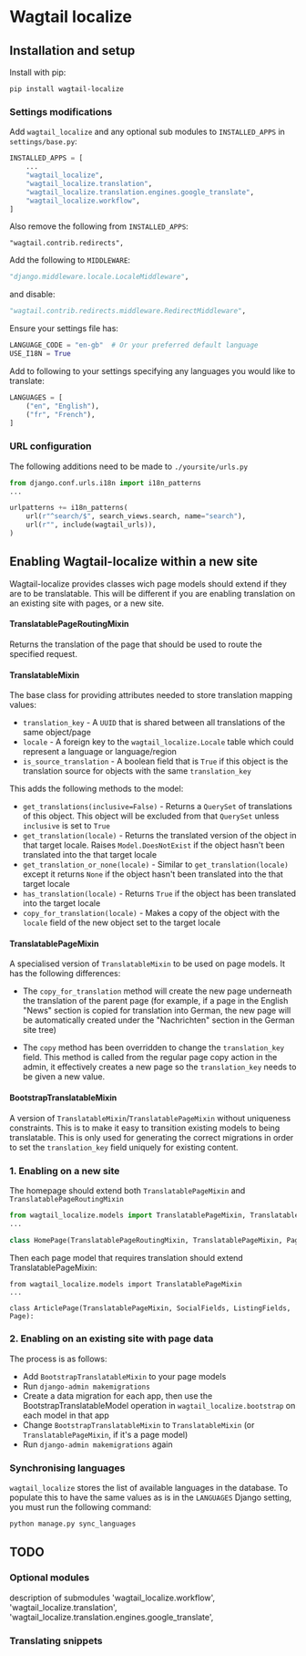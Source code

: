 # Wagtail localize


## Installation and setup

Install with pip:

```shell
pip install wagtail-localize
```

### Settings modifications

Add `wagtail_localize` and any optional sub modules to `INSTALLED_APPS` in `settings/base.py`:

```python
INSTALLED_APPS = [
    ...
    "wagtail_localize",
    "wagtail_localize.translation",
    "wagtail_localize.translation.engines.google_translate",
    "wagtail_localize.workflow",
]
```

Also remove the following from `INSTALLED_APPS`:

```
"wagtail.contrib.redirects",
```

Add the following to `MIDDLEWARE`:

```python
"django.middleware.locale.LocaleMiddleware",
```

and disable:

```python
"wagtail.contrib.redirects.middleware.RedirectMiddleware",
```

Ensure your settings file has:

```python
LANGUAGE_CODE = "en-gb"  # Or your preferred default language
USE_I18N = True
```

Add to following to your settings specifying any languages you would like to translate:

```python
LANGUAGES = [
    ("en", "English"),
    ("fr", "French"),
]
```



### URL configuration

The following additions need to be made to `./yoursite/urls.py`

```python
from django.conf.urls.i18n import i18n_patterns
...

urlpatterns += i18n_patterns(
    url(r"^search/$", search_views.search, name="search"),
    url(r"", include(wagtail_urls)),
)
```

## Enabling Wagtail-localize within a new site

Wagtail-localize provides classes wich page models should extend if they are to be translatable. This will be different if you are enabling translation on an existing site with pages, or a new site.

#### TranslatablePageRoutingMixin

Returns the translation of the page that should be used to route the specified request.

#### TranslatableMixin

The base class for providing attributes needed to store translation mapping values:

- `translation_key` - A `UUID` that is shared between all translations of the same object/page
- `locale` - A foreign key to the `wagtail_localize.Locale` table which could represent a language or language/region
- `is_source_translation` - A boolean field that is `True` if this object is the translation source for objects with the same `translation_key`

This adds the following methods to the model:

 - `get_translations(inclusive=False)` - Returns a `QuerySet` of translations of this object. This object will be excluded from that `QuerySet` unless `inclusive` is set to `True`
 - `get_translation(locale)` - Returns the translated version of the object in that target locale. Raises `Model.DoesNotExist` if the object hasn't been translated into the that target locale
  - `get_translation_or_none(locale)` - Similar to `get_translation(locale)` except it returns `None` if the object hasn't been translated into the that target locale
 - `has_translation(locale)` - Returns `True` if the object has been translated into the target locale
 - `copy_for_translation(locale)` - Makes a copy of the object with the `locale` field of the new object set to the target locale

#### TranslatablePageMixin

A specialised version of `TranslatableMixin` to be used on page models. It has the following differences:

- The `copy_for_translation` method will create the new page underneath the translation of the parent page (for example, if a page in the English "News" section is copied for translation into German, the new page will be automatically created under the "Nachrichten" section in the German site tree)

- The `copy` method has been overridden to change the `translation_key` field. This method is called from the regular page copy action in the admin, it effectively creates a new page so the `translation_key` needs to be given a new value.

#### BootstrapTranslatableMixin

A version of `TranslatableMixin`/`TranslatablePageMixin` without uniqueness constraints. This is to make it easy to transition existing models to being translatable. This is only used for generating the correct migrations in order to set the `translation_key` field uniquely for existing content.

### 1. Enabling on a new site

The homepage should extend both `TranslatablePageMixin` and `TranslatablePageRoutingMixin`

```python
from wagtail_localize.models import TranslatablePageMixin, TranslatablePageRoutingMixin
...

class HomePage(TranslatablePageRoutingMixin, TranslatablePageMixin, Page):
```

Then each page model that requires translation should extend TranslatablePageMixin:

```
from wagtail_localize.models import TranslatablePageMixin
...

class ArticlePage(TranslatablePageMixin, SocialFields, ListingFields, Page):
```

### 2. Enabling on an existing site with page data

The process is as follows:

- Add `BootstrapTranslatableMixin` to your page models
- Run `django-admin makemigrations`
- Create a data migration for each app, then use the BootstrapTranslatableModel operation in
`wagtail_localize.bootstrap` on each model in that app
- Change `BootstrapTranslatableMixin` to `TranslatableMixin` (or `TranslatablePageMixin`, if it's a page model)
- Run `django-admin makemigrations` again


### Synchronising languages

`wagtail_localize` stores the list of available languages in the database. To populate this to have the same values as is in the `LANGUAGES` Django setting, you must run the following command:

```shell
python manage.py sync_languages
```

## TODO

### Optional modules

description of submodules
'wagtail_localize.workflow',
'wagtail_localize.translation',
'wagtail_localize.translation.engines.google_translate',

### Translating snippets
